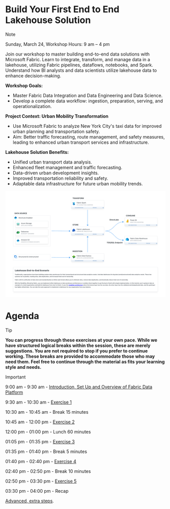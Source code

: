 # Build Your First End to End Lakehouse Solution

> [!NOTE]
> Sunday, March 24, Workshop Hours: 9 am – 4 pm 

Join our workshop to master building end-to-end data solutions with Microsoft Fabric. Learn to integrate, transform, and manage data in a lakehouse, utilizing Fabric pipelines, dataflows, notebooks, and Spark. Understand how BI analysts and data scientists utilize lakehouse data to enhance decision-making.

**Workshop Goals:**
- Master Fabric Data Integration and Data Engineering and Data Science.
- Develop a complete data workflow: ingestion, preparation, serving, and operationalization.

**Project Context: Urban Mobility Transformation**
- Use Microsoft Fabric to analyze New York City's taxi data for improved urban planning and transportation safety.
- Aim: Better traffic forecasting, route management, and safety measures, leading to enhanced urban transport services and infrastructure.

**Lakehouse Solution Benefits:**
- Unified urban transport data analysis.
- Enhanced fleet management and traffic forecasting.
- Data-driven urban development insights.
- Improved transportation reliability and safety.
- Adaptable data infrastructure for future urban mobility trends.

![Diagram](./media/start/diagram.png)

# Agenda

> [!TIP]
> **You can progress through these exercises at your own pace. While we have structured logical breaks within the session, these are merely suggestions. You are not required to stop if you prefer to continue working. These breaks are provided to accommodate those who may need them. Feel free to continue through the material as fits your learning style and needs.**


> [!IMPORTANT]
> 9:00 am - 9:30 am - [Introduction, Set Up and Overview of Fabric Data Platform](./start/start.md)
> 
> 9:30 am - 10:30 am - [Exercise 1](./exercise-1/exercise-1.md) 
> 
> 10:30 am - 10:45 am - Break 15 minutes
> 
> 10:45 am - 12:00 pm - [Exercise 2](./exercise-2/exercise-2.md)
> 
> 12:00 pm - 01:00 pm - Lunch 60 minutes
> 
> 01:05 pm - 01:35 pm - [Exercise 3](./exercise-3/exercise-3.md)
> 
> 01:35 pm - 01:40 pm - Break 5 minutes
> 
> 01:40 pm - 02:40 pm - [Exercise 4](./exercise-4/exercise-4.md)
> 
> 02:40 pm - 02:50 pm - Break 10 minutes
> 
> 02:50 pm - 03:30 pm - [Exercise 5](./exercise-5/exercise-5.md)
> 
> 03:30 pm - 04:00 pm - Recap

[Advanced, extra steps](./extra/extra.md).
